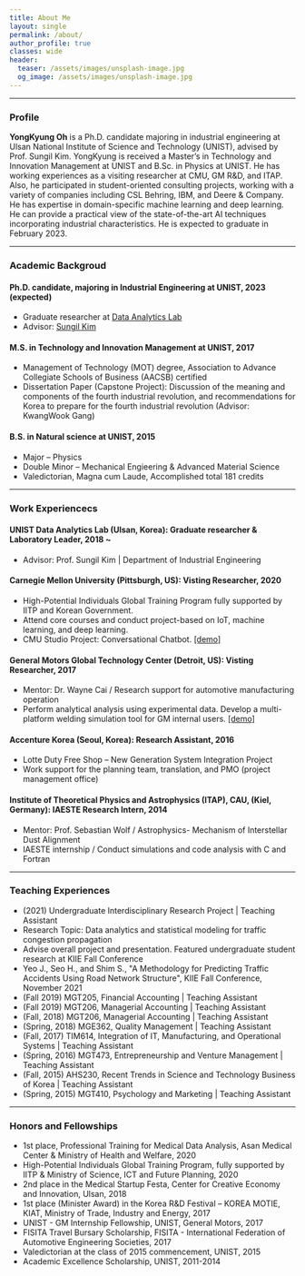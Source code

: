 ```yaml
---
title: About Me
layout: single
permalink: /about/
author_profile: true
classes: wide
header:
  teaser: /assets/images/unsplash-image.jpg
  og_image: /assets/images/unsplash-image.jpg
---
```


--------------------
<h3> Profile </h3>

<div class="notice--primary">
<b>YongKyung Oh</b> is a Ph.D. candidate majoring in industrial engineering at Ulsan National Institute of Science and Technology (UNIST), advised by Prof. Sungil Kim. YongKyung is received a Master’s in Technology and Innovation Management at UNIST and B.Sc. in Physics at UNIST. He has working experiences as a visiting researcher at CMU, GM R&D, and ITAP. Also, he participated in student-oriented consulting projects, working with a variety of companies including CSL Behring, IBM, and Deere & Company. He has expertise in domain-specific machine learning and deep learning. He can provide a practical view of the state-of-the-art AI techniques incorporating industrial characteristics. He is expected to graduate in February 2023. 
</div>

--------------------
<h3> Academic Backgroud </h3>

<div class="notice">
  <h4>Ph.D. candidate, majoring in Industrial Engineering at UNIST, 2023 (expected)</h4>
  <ul>
    <li> Graduate researcher at <a href="http://analytics.unist.ac.kr/">Data Analytics Lab</a> </li>
    <li> Advisor: <a href="https://scholar.google.com/citations?user=BISaBGoAAAAJ&hl">Sungil Kim</a> </li>
  </ul>
</div>

<div class="notice">
  <h4>M.S. in Technology and Innovation Management at UNIST, 2017</h4>
  <ul>
    <li> Management of Technology (MOT) degree, Association to Advance Collegiate Schools of Business (AACSB) certified </li>
    <li> Dissertation Paper (Capstone Project): Discussion of the meaning and components of the fourth industrial revolution, and recommendations for Korea to prepare for the fourth industrial revolution (Advisor: KwangWook Gang)</li>
  </ul>
</div>

<div class="notice">
  <h4>B.S. in Natural science at UNIST, 2015</h4>
  <ul>
    <li> Major &#8211; Physics </li> 
    <li> Double Minor &#8211; Mechanical Engieering & Advanced Material Science</li>
    <li> Valedictorian, Magna cum Laude, Accomplished total 181 credits</li>
  </ul>  
</div>


--------------------
<h3> Work Experiencecs </h3>

<div class="notice--primary">
  <h4>UNIST Data Analytics Lab (Ulsan, Korea): Graduate researcher & Laboratory Leader, 2018 ~ </h4>
  <ul>
    <li>Advisor: Prof. Sungil Kim | Department of Industrial Engineering</li>
  </ul> 
</div>

<div class="notice">
  <h4>Carnegie Mellon University (Pittsburgh, US): Visting Researcher, 2020</h4>
  <ul>
    <li>High-Potential Individuals Global Training Program fully supported by IITP and Korean Government.</li>
    <li>Attend core courses and conduct project-based on IoT, machine learning, and deep learning.</li>
    <li>CMU Studio Project: Conversational Chatbot. <a href="https://yongkyung-oh.github.io/portfolio-dev/CMU_studio_project/">[demo]</a></li>
  </ul> 
</div>

<div class="notice">
  <h4>General Motors Global Technology Center (Detroit, US): Visting Researcher, 2017</h4>
  <ul>
    <li>Mentor: Dr. Wayne Cai / Research support for automotive manufacturing operation</li>
    <li>Perform analytical analysis using experimental data. Develop a multi-platform welding simulation tool for GM internal users. <a href="https://yongkyung-oh.github.io/portfolio-dev/GM-internship/">[demo]</a></li>
  </ul> 
</div>

<div class="notice">
  <h4>Accenture Korea (Seoul, Korea): Research Assistant, 2016</h4>
  <ul>
    <li>Lotte Duty Free Shop – New Generation System Integration Project</li>
    <li>Work support for the planning team, translation, and PMO (project management office)</li>
  </ul> 
</div>

<div class="notice">
  <h4>Institute of Theoretical Physics and Astrophysics (ITAP), CAU, (Kiel, Germany): IAESTE Research Intern, 2014</h4>
  <ul>
    <li>Mentor: Prof. Sebastian Wolf /  Astrophysics- Mechanism of Interstellar Dust Alignment</li>
    <li>IAESTE internship / Conduct simulations and code analysis with C and Fortran</li>
  </ul> 
</div>


--------------------
<h3> Teaching Experiences </h3>

<div class="notice--warning"> 
  <ul>
  <li>(2021) Undergraduate Interdisciplinary Research Project | Teaching Assistant</li> 
    <li>Research Topic: Data analytics and statistical modeling for traffic congestion propagation</li>
    <li>Advise overall project and presentation. Featured undergraduate student research at KIIE Fall Conference</li>
    <li>Yeo J., Seo H., and Shim S., "A Methodology for Predicting Traffic Accidents Using Road Network Structure", KIIE Fall Conference, November 2021</li>
  <li>(Fall 2019) MGT205, Financial Accounting | Teaching Assistant</li> 
  <li>(Fall 2019) MGT206, Managerial Accounting | Teaching Assistant</li> 
  <li>(Fall, 2018) MGT206, Managerial Accounting | Teaching Assistant</li> 
  <li>(Spring, 2018) MGE362, Quality Management | Teaching Assistant</li> 
  <li>(Fall, 2017) TIM614, Integration of IT, Manufacturing, and Operational Systems | Teaching Assistant</li> 
  <li>(Spring, 2016) MGT473, Entrepreneurship and Venture Management | Teaching Assistant</li> 
  <li>(Fall, 2015) AHS230, Recent Trends in Science and Technology Business of Korea | Teaching Assistant</li> 
  <li>(Spring, 2015) MGT410, Psychology and Marketing | Teaching Assistant</li> 
</div>


--------------------
<h3> Honors and Fellowships </h3>
<div class="notice">
  <ul>
    <!--<li> Best Paper Award, IISE Annual Conference & Expo, Logistics & Supply Chain Division, 2021 </li>-->
    <li> 1st place, Professional Training for Medical Data Analysis, Asan Medical Center & Ministry of Health and Welfare, 2020 </li> 
    <li> High-Potential Individuals Global Training Program, fully supported by IITP & Ministry of Science, ICT and Future Planning, 2020</li>
    <li> 2nd place in the Medical Startup Festa, Center for Creative Economy and Innovation, Ulsan, 2018</li>
    <li> 1st place (Minister Award) in the Korea R&D Festival – KOREA MOTIE, KIAT, Ministry of Trade, Industry and Energy, 2017</li>
    <li> UNIST - GM Internship Fellowship, UNIST, General Motors, 2017</li>
    <li> FISITA Travel Bursary Scholarship, FISITA - International Federation of Automotive Engineering Societies, 2017</li>
    <li> Valedictorian at the class of 2015 commencement, UNIST, 2015</li>
    <li> Academic Excellence Scholarship, UNIST, 2011-2014</li>
  </ul>  
</div>